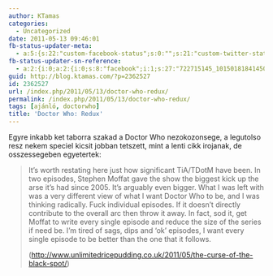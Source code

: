 ```yaml
---
author: KTamas
categories:
  - Uncategorized
date: 2011-05-13 09:46:01
fb-status-updater-meta:
  - a:5:{s:22:"custom-facebook-status";s:0:"";s:21:"custom-twitter-status";s:0:"";s:7:"fb-push";s:1:"1";s:7:"tw-push";s:1:"1";s:4:"push";s:1:"1";}
fb-status-updater-sn-reference:
  - a:2:{i:0;a:2:{i:0;s:8:"facebook";i:1;s:27:"722715145_10150181841450146";}i:1;a:2:{i:0;s:7:"twitter";i:1;s:17:"68951961235505152";}}
guid: http://blog.ktamas.com/?p=2362527
id: 2362527
url: /index.php/2011/05/13/doctor-who-redux/
permalink: /index.php/2011/05/13/doctor-who-redux/
tags: [ajánló, doctorwho]
title: 'Doctor Who: Redux'
---
```


Egyre inkabb ket taborra szakad a Doctor Who nezokozonsege, a legutolso resz nekem speciel kicsit jobban tetszett, mint a lenti cikk irojanak, de osszessegeben egyetertek:

> It’s worth restating here just how significant TiA/TDotM have been. In two episodes, Stephen Moffat gave the show the biggest kick up the arse it’s had since 2005. It’s arguably even bigger. What I was left with was a very different view of what I want Doctor Who to be, and I was thinking radically. Fuck individual episodes. If it doesn’t directly contribute to the overall arc then throw it away. In fact, sod it, get Moffat to write every single episode and reduce the size of the series if need be. I’m tired of sags, dips and ‘ok’ episodes, I want every single episode to be better than the one that it follows.
> 
> (<http://www.unlimitedricepudding.co.uk/2011/05/the-curse-of-the-black-spot/>)
